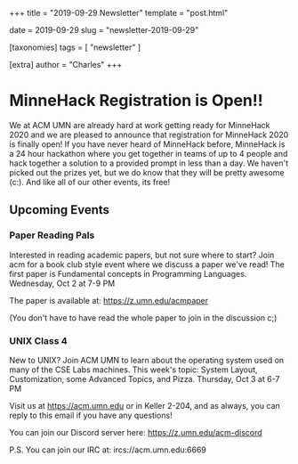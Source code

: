 +++
title = "2019-09-29 Newsletter"
template = "post.html"

date = 2019-09-29
slug = "newsletter-2019-09-29"

[taxonomies]
tags = [ "newsletter" ]

[extra]
author = "Charles"
+++

# MinneHack Registration is Open!!

We at ACM UMN are already hard at work getting ready for MinneHack 2020 and we are pleased to announce that registration for MinneHack 2020 is finally open! If you have never heard of MinneHack before, MinneHack is a 24 hour hackathon where you get together in teams of up to 4 people and hack together a solution to a provided prompt in less than a day. We haven't picked out the prizes yet, but we do know that they will be pretty awesome (c:). And like all of our other events, its free!

## Upcoming Events

### Paper Reading Pals
Interested in reading academic papers, but not sure where to start? Join acm for a book club style event where we discuss a paper we've read! The first paper is Fundamental concepts in Programming Languages.
Wednesday, Oct 2 at 7-9 PM

The paper is available at:
https://z.umn.edu/acmpaper

(You don't have to have read the whole paper to join in the discussion c;)

### UNIX Class 4
New to UNIX? Join ACM UMN to learn about the operating system used on many of the CSE Labs machines. This week's topic: System Layout, Customization, some Advanced Topics, and Pizza.
Thursday, Oct 3 at 6-7 PM


Visit us at https://acm.umn.edu or in Keller 2-204, and as always, you can reply to this email if you have any questions!

You can join our Discord server here: https://z.umn.edu/acm-discord

P.S. You can join our IRC at: ircs://acm.umn.edu:6669
